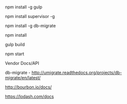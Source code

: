 npm install -g gulp

npm install supervisor -g

npm install -g db-migrate

npm install

gulp build

npm start

Vendor Docs/API

db-migrate - http://umigrate.readthedocs.org/projects/db-migrate/en/latest/

http://bourbon.io/docs/

https://lodash.com/docs